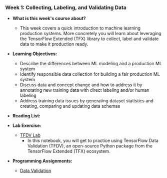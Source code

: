 ### Week 1: Collecting, Labeling, and Validating Data

* **What is this week's course about?**
  * This week covers a quick introduction to machine learning production systems. More concretely you will learn about leveraging the TensorFlow Extended (TFX) library to collect, label and validate data to make it production ready.

* **Learning Objectives:**
  * Describe the differences between ML modeling and a production ML system
  * Identify responsible data collection for building a fair production ML system
  * Discuss data and concept change and how to address it by annotating new training data with direct labeling and/or human labeling
  * Address training data issues by generating dataset statistics and creating, comparing and updating data schemas

* **Reading List:**

* **Lab Exercise:**
  * [TFDV Lab](https://github.com/yifang-psu/Coursera_AI_ML_Courses/blob/main/MLOps/Data_Lifecycle_in_Production/Week_1/C2_W1_Lab_1_TFDV_Exercise.ipynb)
    * In this notebook, you will get to practice using TensorFlow Data Validation (TFDV), an open-source Python package from the TensorFlow Extended (TFX) ecosystem.

* **Programming Assignments:**
  * [Data Validation]()
